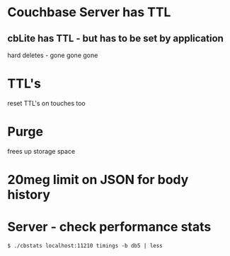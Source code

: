 # Couchbase Server has TTL
## cbLite has TTL - but has to be set by application
hard deletes - gone gone gone

# TTL's
reset TTL's on touches too

# Purge
frees up storage space

# 20meg limit on JSON for body history

# Server - check performance stats
`$ ./cbstats localhost:11210 timings -b db5 | less`
